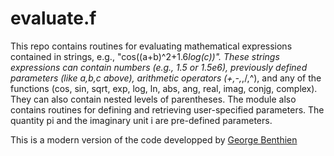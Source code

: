 # evaluate.f

This repo contains routines for evaluating mathematical expressions contained in strings, e.g., "cos((a+b)^2+1.6*log(c))".
These strings expressions can contain numbers (e.g., 1.5 or 1.5e6), previously defined parameters (like a,b,c above), arithmetic operators (+,-,*,/,^), and any of the functions (cos, sin, sqrt, exp, log, ln, abs, ang, real, imag, conjg, complex). They can also contain nested levels of parentheses. The module also contains routines for defining and retrieving user-specified parameters. The quantity pi and the imaginary unit i are pre-defined parameters.

This is a modern version of the code developped by [George Benthien](https://gbenthien.net/strings/index.html)
